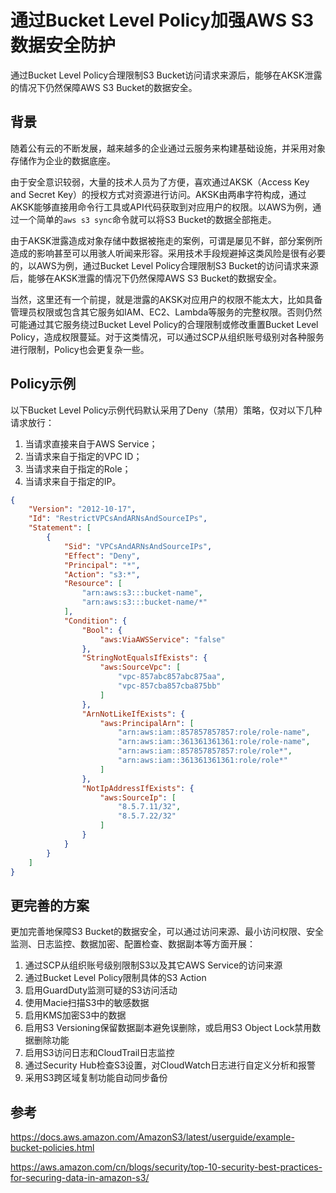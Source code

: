 # 通过Bucket Level Policy加强AWS S3数据安全防护


通过Bucket Level Policy合理限制S3 Bucket访问请求来源后，能够在AKSK泄露的情况下仍然保障AWS S3 Bucket的数据安全。

<!--more-->

## 背景

随着公有云的不断发展，越来越多的企业通过云服务来构建基础设施，并采用对象存储作为企业的数据底座。

由于安全意识较弱，大量的技术人员为了方便，喜欢通过AKSK（Access Key and Secret Key）的授权方式对资源进行访问。AKSK由两串字符构成，通过AKSK能够直接用命令行工具或API代码获取到对应用户的权限。以AWS为例，通过一个简单的`aws s3 sync`命令就可以将S3 Bucket的数据全部拖走。

由于AKSK泄露造成对象存储中数据被拖走的案例，可谓是屡见不鲜，部分案例所造成的影响甚至可以用骇人听闻来形容。采用技术手段规避掉这类风险是很有必要的，以AWS为例，通过Bucket Level Policy合理限制S3 Bucket的访问请求来源后，能够在AKSK泄露的情况下仍然保障AWS S3 Bucket的数据安全。

当然，这里还有一个前提，就是泄露的AKSK对应用户的权限不能太大，比如具备管理员权限或包含其它服务如IAM、EC2、Lambda等服务的完整权限。否则仍然可能通过其它服务绕过Bucket Level Policy的合理限制或修改重置Bucket Level Policy，造成权限蔓延。对于这类情况，可以通过SCP从组织账号级别对各种服务进行限制，Policy也会更复杂一些。

## Policy示例

以下Bucket Level Policy示例代码默认采用了Deny（禁用）策略，仅对以下几种请求放行：

1. 当请求直接来自于AWS Service；
2. 当请求来自于指定的VPC ID；
3. 当请求来自于指定的Role；
4. 当请求来自于指定的IP。

```json
{
    "Version": "2012-10-17",
    "Id": "RestrictVPCsAndARNsAndSourceIPs",
    "Statement": [
        {
            "Sid": "VPCsAndARNsAndSourceIPs",
            "Effect": "Deny",
            "Principal": "*",
            "Action": "s3:*",
            "Resource": [
                "arn:aws:s3:::bucket-name",
                "arn:aws:s3:::bucket-name/*"
            ],
            "Condition": {
                "Bool": {
                    "aws:ViaAWSService": "false"
                },            
                "StringNotEqualsIfExists": {
                    "aws:SourceVpc": [
                        "vpc-857abc857abc875aa",
                        "vpc-857cba857cba875bb"
                    ]
                },
                "ArnNotLikeIfExists": {
                    "aws:PrincipalArn": [
                        "arn:aws:iam::857857857857:role/role-name",
                        "arn:aws:iam::361361361361:role/role-name",
                        "arn:aws:iam::857857857857:role/role*",
                        "arn:aws:iam::361361361361:role/role*"
                    ]
                },
                "NotIpAddressIfExists": {
                    "aws:SourceIp": [
                        "8.5.7.11/32",
                        "8.5.7.22/32"
                    ]
                }
            }
        }
    ]
}
```

## 更完善的方案

更加完善地保障S3 Bucket的数据安全，可以通过访问来源、最小访问权限、安全监测、日志监控、数据加密、配置检查、数据副本等方面开展：

1. 通过SCP从组织账号级别限制S3以及其它AWS Service的访问来源
2. 通过Bucket Level Policy限制具体的S3 Action
3. 启用GuardDuty监测可疑的S3访问活动
4. 使用Macie扫描S3中的敏感数据
5. 启用KMS加密S3中的数据
6. 启用S3 Versioning保留数据副本避免误删除，或启用S3 Object Lock禁用数据删除功能
7. 启用S3访问日志和CloudTrail日志监控
8. 通过Security Hub检查S3设置，对CloudWatch日志进行自定义分析和报警
9. 采用S3跨区域复制功能自动同步备份

## 参考

https://docs.aws.amazon.com/AmazonS3/latest/userguide/example-bucket-policies.html

https://aws.amazon.com/cn/blogs/security/top-10-security-best-practices-for-securing-data-in-amazon-s3/
